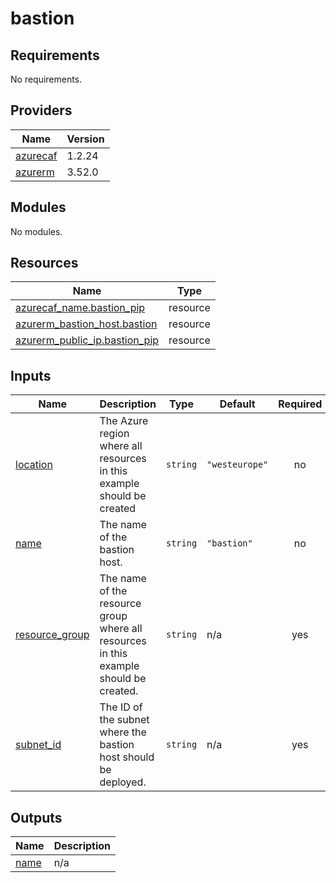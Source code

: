 # bastion

<!-- BEGINNING OF PRE-COMMIT-TERRAFORM DOCS HOOK -->
## Requirements

No requirements.

## Providers

| Name | Version |
|------|---------|
| <a name="provider_azurecaf"></a> [azurecaf](#provider\_azurecaf) | 1.2.24 |
| <a name="provider_azurerm"></a> [azurerm](#provider\_azurerm) | 3.52.0 |

## Modules

No modules.

## Resources

| Name | Type |
|------|------|
| [azurecaf_name.bastion_pip](https://registry.terraform.io/providers/aztfmod/azurecaf/latest/docs/resources/name) | resource |
| [azurerm_bastion_host.bastion](https://registry.terraform.io/providers/hashicorp/azurerm/latest/docs/resources/bastion_host) | resource |
| [azurerm_public_ip.bastion_pip](https://registry.terraform.io/providers/hashicorp/azurerm/latest/docs/resources/public_ip) | resource |

## Inputs

| Name | Description | Type | Default | Required |
|------|-------------|------|---------|:--------:|
| <a name="input_location"></a> [location](#input\_location) | The Azure region where all resources in this example should be created | `string` | `"westeurope"` | no |
| <a name="input_name"></a> [name](#input\_name) | The name of the bastion host. | `string` | `"bastion"` | no |
| <a name="input_resource_group"></a> [resource\_group](#input\_resource\_group) | The name of the resource group where all resources in this example should be created. | `string` | n/a | yes |
| <a name="input_subnet_id"></a> [subnet\_id](#input\_subnet\_id) | The ID of the subnet where the bastion host should be deployed. | `string` | n/a | yes |

## Outputs

| Name | Description |
|------|-------------|
| <a name="output_name"></a> [name](#output\_name) | n/a |
<!-- END OF PRE-COMMIT-TERRAFORM DOCS HOOK -->
